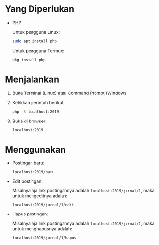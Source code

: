 # Yang Diperlukan

- PHP

	Untuk pengguna Linux:

	```bash
	sudo apt install php
	```

	Untuk pengguna Termux:

	```bash
	pkg install php
	```

# Menjalankan

1. Buka Terminal (Linux) atau Command Prompt (Windows)
2. Ketikkan perintah berikut:

	```bash
	php -S localhost:2019
	```

3. Buka di browser:

	```
	localhost:2019
	```

# Menggunakan

- Postingan baru:

	```
	localhost:2019/baru
	```

- Edit postingan:

	Misalnya aja link postingannya adalah `localhost:2019/jurnal/1`, maka untuk mengeditnya adalah:

	```
	localhost:2019/jurnal/1/edit
	```

- Hapus postingan:

	Misalnya aja link postingannya adalah `localhost:2019/jurnal/1`, maka untuk menghapusnya adalah:

	```
	localhost:2019/jurnal/1/hapus
	```